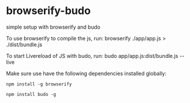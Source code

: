 # browserify-budo
simple setup with browserify and budo

To use browserify to compile the js, run: browserify ./app/app.js > ./dist/bundle.js

To start Livereload of JS with budo, run: budo app/app.js:dist/bundle.js --live

Make sure use have the following dependencies installed globally: 

`npm install -g browserify`

`npm install budo -g`